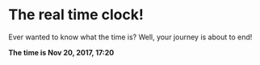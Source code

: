 # The real time clock!

Ever wanted to know what the time is? Well, your journey is about to end!

**The time is Nov 20, 2017, 17:20**